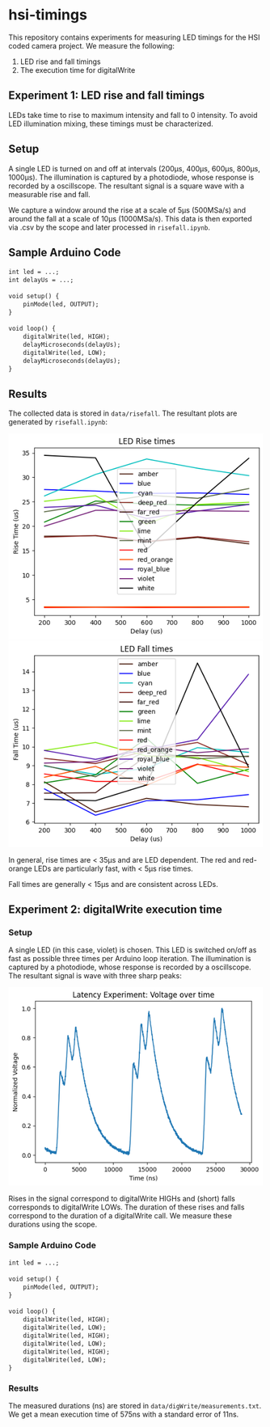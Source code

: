 # hsi-timings

This repository contains experiments for measuring LED timings for the HSI coded camera project. We measure the following:
1. LED rise and fall timings
2. The execution time for digitalWrite

## Experiment 1: LED rise and fall timings
LEDs take time to rise to maximum intensity and fall to 0 intensity. To avoid LED illumination mixing, these timings must be characterized.

## Setup
A single LED is turned on and off at intervals (200μs, 400μs, 600μs, 800μs, 1000μs). The illumination is captured by a photodiode, whose response is recorded by a oscillscope. The resultant signal is a square wave with a measurable rise and fall.

We capture a window around the rise at a scale of 5μs (500MSa/s) and around the fall at a scale of 10μs (1000MSa/s). This data is then exported via .csv by the scope and later processed in `risefall.ipynb`.

## Sample Arduino Code

```
int led = ...;
int delayUs = ...;

void setup() {
    pinMode(led, OUTPUT);
}

void loop() {
    digitalWrite(led, HIGH);
    delayMicroseconds(delayUs);
    digitalWrite(led, LOW);
    delayMicroseconds(delayUs);
}
```

## Results
The collected data is stored in `data/risefall`. The resultant plots are generated by `risefall.ipynb`:

![rise](./plots/rise.png)
![fall](./plots/fall.png)

In general, rise times are < 35μs and are LED dependent. The red and red-orange LEDs are particularly fast, with < 5μs rise times.

Fall times are generally < 15μs and are consistent across LEDs.

## Experiment 2: digitalWrite execution time

### Setup
A single LED (in this case, violet) is chosen. This LED is switched on/off as fast as possible three times per Arduino loop iteration. The illumination is captured by a photodiode, whose response is recorded by a oscillscope. The resultant signal is wave with three sharp peaks:

![digWrite](./plots/digWrite.png)

Rises in the signal correspond to digitalWrite HIGHs and (short) falls corresponds to digitalWrite LOWs. The duration of these rises and falls correspond to the duration of a digitalWrite call. We measure these durations using the scope.

### Sample Arduino Code

```
int led = ...;

void setup() {
    pinMode(led, OUTPUT);
}

void loop() {
    digitalWrite(led, HIGH);
    digitalWrite(led, LOW);
    digitalWrite(led, HIGH);
    digitalWrite(led, LOW);
    digitalWrite(led, HIGH);
    digitalWrite(led, LOW);
}
```

### Results

The measured durations (ns) are stored in `data/digWrite/measurements.txt`. We get a mean execution time of 575ns with a standard error of 11ns.
